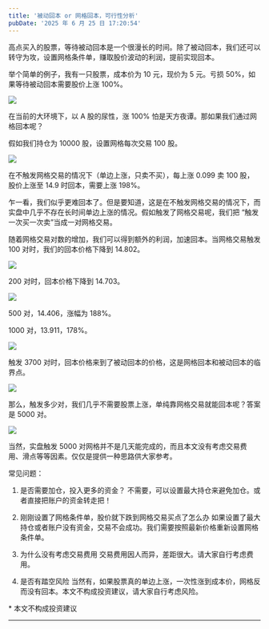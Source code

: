 ```yaml
---
title: '被动回本 or 网格回本，可行性分析'
pubDate: '2025 年 6 月 25 日 17:20:54'
---
```


高点买入的股票，等待被动回本是一个很漫长的时间。除了被动回本，我们还可以转守为攻，设置网格条件单，赚取股价波动的利润，提前实现回本。

举个简单的例子，我有一只股票，成本价为 10 元，现价为 5 元。亏损 50%，如果等待被动回本需要股价上涨 100%。

![](https://md.p1gd0g.cc/mmbiz_png/OQRlA7Uf7SUwb4gppKGeFnoriau5qO0G29xv5W1ibeFa2yZ9UR2tTxvQUL1Qz3fwV2FEFTU6smauwpeYm2NIct2g/0?from=appmsg)

在当前的大环境下，以 A 股的尿性，涨 100% 怕是天方夜谭。那如果我们通过网格回本呢？

假如我们持仓为 10000 股，设置网格每次交易 100 股。

![](https://md.p1gd0g.cc/mmbiz_png/OQRlA7Uf7SUwb4gppKGeFnoriau5qO0G210Ltqtq8N0Zp6zlgIooxUQXMSjvJzVcgU2NKicUAmYohQrUtV6M71dQ/0?from=appmsg)

在不触发网格交易的情况下（单边上涨，只卖不买），每上涨 0.099 卖 100 股，股价上涨至 14.9 时回本，需要上涨 198%。

乍一看，我们似乎更难回本了。但是要知道，这是在不触发网格交易的情况下，而实盘中几乎不存在长时间单边上涨的情况。假如触发了网格交易呢，我们把 “触发一次买一次卖”当成一对网格交易。

随着网格交易对数的增加，我们可以得到额外的利润，加速回本。当网格交易触发 100 对时，我们的回本价格下降到 14.802。

![](https://md.p1gd0g.cc/mmbiz_png/OQRlA7Uf7SUwb4gppKGeFnoriau5qO0G2oSWa5ibuVM4AKdO5ktBr0UFz8YhFBhoZSv9CCWuWK9XVAfLaTLLEUUQ/0?from=appmsg)

200 对时，回本价格下降到 14.703。

![](https://md.p1gd0g.cc/mmbiz_png/OQRlA7Uf7SUwb4gppKGeFnoriau5qO0G2ZL7tEBtfJHrYLjMXhSmBB8jSpzQCu2g3et65OP9A2vgAcKJXIhdXfg/0?from=appmsg)

500 对，14.406，涨幅为 188%。

1000 对，13.911，178%。

![](https://md.p1gd0g.cc/mmbiz_png/OQRlA7Uf7SUwb4gppKGeFnoriau5qO0G2ekd1zQGM97gsDibmurN5e5IfRNynibWIgxd3DtsEbmRdpaDFiaWdB9BDw/0?from=appmsg)

触发 3700 对时，回本价格来到了被动回本的价格，这是网格回本和被动回本的临界点。

![](https://md.p1gd0g.cc/mmbiz_png/OQRlA7Uf7SUwb4gppKGeFnoriau5qO0G2ltyBt6sDbicjDrl9MVs2o77F92hnQ70G2iccPwVkZo8sSa2DWUiaA7Saw/0?from=appmsg)

那么，触发多少对，我们几乎不需要股票上涨，单纯靠网格交易就能回本呢？答案是 5000 对。

![](https://md.p1gd0g.cc/mmbiz_png/OQRlA7Uf7SUwb4gppKGeFnoriau5qO0G2qEnBrhSGDKXJYQeZxE4sW40y6dSzTH8TibvSiaUPCPMd4UKibt8wwhW9g/0?from=appmsg)

当然，实盘触发 5000 对网格并不是几天能完成的，而且本文没有考虑交易费用、滑点等等因素。仅仅是提供一种思路供大家参考。

常见问题：

1. 是否需要加仓，投入更多的资金？
   不需要，可以设置最大持仓来避免加仓。或者直接把账户的资金转走把！

2. 刚刚设置了网格条件单，股价就下跌到网格交易买点了怎么办
   如果设置了最大持仓或者账户没有资金，交易不会成功。我们需要按照最新价格重新设置网格条件单。

3. 为什么没有考虑交易费用
   交易费用因人而异，差距很大。请大家自行考虑费用。

4. 是否有踏空风险
   当然有，如果股票真的单边上涨，一次性涨到成本价，网格反而没有回本。本文不构成投资建议，请大家自行考虑风险。

\* 本文不构成投资建议

---


